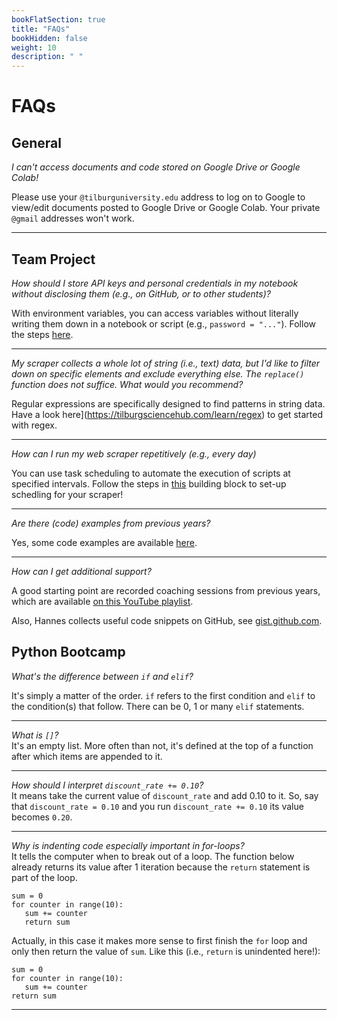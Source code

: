 ```yaml
---
bookFlatSection: true
title: "FAQs"
bookHidden: false
weight: 10
description: " "
---
```

# FAQs

## General

*I can't access documents and code stored on Google Drive or Google Colab!*

Please use your `@tilburguniversity.edu` address to log on to Google to view/edit documents posted to Google Drive or Google Colab. Your private `@gmail` addresses won't work.

-------

## Team Project

*How should I store API keys and personal credentials in my notebook without disclosing them (e.g., on GitHub, or to other students)?*  

With environment variables, you can access variables without literally writing them down in a notebook or script (e.g., `password = "..."`). Follow the steps [here](https://tilburgsciencehub.com/configure/environment-variables).

-------

*My scraper collects a whole lot of string (i.e., text) data, but I'd like to filter down on specific elements and exclude everything else. The `replace()` function does not suffice. What would you recommend?*  

Regular expressions are specifically designed to find patterns in string data. Have a look here](https://tilburgsciencehub.com/learn/regex) to get started with regex.  

-------

*How can I run my web scraper repetitively (e.g., every day)*

You can use task scheduling to automate the execution of scripts at specified intervals. Follow the steps in [this](https://tilburgsciencehub.com/schedule/task) building block to set-up schedling for your scraper!

-------

*Are there (code) examples from previous years?*

Yes, some code examples are available [here](../../project/resources/projectideas).

---------

*How can I get additional support?*

A good starting point are recorded coaching sessions from previous years, which are available [on this YouTube playlist](https://www.youtube.com/playlist?list=PLdDbyJQwReWhis9Ns7_NfYzw4YAp91D6G). 

Also, Hannes collects useful code snippets on GitHub, see [gist.github.com](https://gist.github.com/hannesdatta).


## Python Bootcamp

*What's the difference between `if` and `elif`?*  

It's simply a matter of the order. `if` refers to the first condition and `elif` to the condition(s) that follow. There can be 0, 1 or many `elif` statements.

-------

*What is `[]`?*  
It's an empty list. More often than not, it's defined at the top of a function after which items are appended to it.

-------

*How should I interpret `discount_rate += 0.10`?*  
It means take the current value of `discount_rate` and add 0.10 to it. So, say that `discount_rate = 0.10` and you run `discount_rate += 0.10` its value becomes `0.20`.

-------

*Why is indenting code especially important in for-loops?*       
It tells the computer when to break out of a loop. The function below already returns its value after 1 iteration because the `return` statement is part of the loop.

```
sum = 0
for counter in range(10):
   sum += counter
   return sum
```

Actually, in this case it makes more sense to first finish the `for` loop and only then return the value of `sum`. Like this (i.e., `return` is unindented here!):

```
sum = 0
for counter in range(10):
   sum += counter
return sum
```

-------

<!--

---

**Webdata for Dummies**  
*Question*  
Answer  

---

**Webscraping 101**  
*I get an error message that a function or variable is undefined, how can I solve that?*
The code blocks often build on each other. That is to say, we use code defined earlier in a cell below that. Even though, the code may already be written there for you, you still need to run it so that the computer also stores it in the memory. Therefore, work your way through the notebook from top to bottom and run each and every cell to avoid problems!

*What does `url_book[6:]` mean?*  
It takes the url_book string and starts at index 6 and continues to the end of the string (so 6 and further). In other words, it skips the first few characters.

*My Spider script looks different than the one in the screenshot, how come?*  
Most likely, you accidentally opened the `.ipynb` file rather than the `.py` script. Jupyter Notebooks are stored as JSON files and therefore store a lot of ancillary data (like cell_type, meta data etc.). Download the `.py` from the website, store it in the same directory as your notebook and try again.

-->
